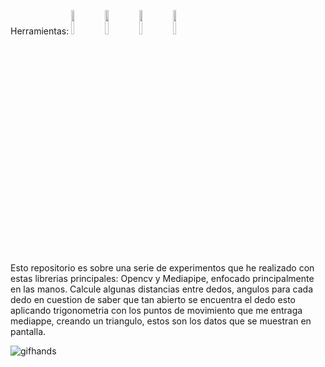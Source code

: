 
Herramientas:
 <img src="https://github.com/user-attachments/assets/12e3aa8a-4d5c-4f32-8e27-1e3cd02edf1d" width="10%"/>
 <img src="https://github.com/user-attachments/assets/3a93cbae-1963-4aab-aac4-0d7c8e9cf310" width="10%" /> 
 <img src="https://github.com/user-attachments/assets/adccb22d-1163-4c1a-9ae2-0b6174a4df08" width="10%"/>
 <img src="https://github.com/user-attachments/assets/1e43db4e-6ee7-42f6-9686-458d7713820a" width="10%" />


Esto repositorio es sobre una serie de experimentos que he realizado con estas librerias principales: Opencv y Mediapipe, enfocado principalmente en las manos.
Calcule algunas distancias entre dedos, angulos para cada dedo en cuestion de saber que tan abierto se encuentra el dedo esto aplicando trigonometria con los puntos 
de movimiento que me entraga mediappe, creando un triangulo, estos son los datos que se muestran en pantalla.

![gifhands](https://github.com/user-attachments/assets/026bd074-a1bf-4fde-8dbe-4a710bbcecd9)

